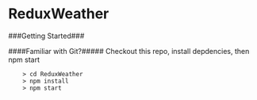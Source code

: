 # ReduxWeather

###Getting Started###

####Familiar with Git?#####
Checkout this repo, install depdencies, then npm start

```
	> cd ReduxWeather
	> npm install
	> npm start
```
